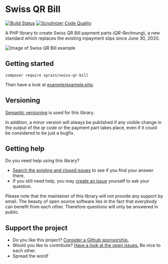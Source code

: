 # Swiss QR Bill

[![Build Status](https://travis-ci.org/sprain/php-swiss-qr-bill.svg?branch=master)](https://travis-ci.org/sprain/php-swiss-qr-bill)
[![Scrutinizer Code Quality](https://scrutinizer-ci.com/g/sprain/php-swiss-qr-bill/badges/quality-score.png?b=master)](https://scrutinizer-ci.com/g/sprain/php-swiss-qr-bill/?branch=master)

A PHP library to create Swiss QR Bill payment parts (_QR-Rechnung_), a new standard which replaces the existing inpayment slips since June 30, 2020.

![Image of Swiss QR Bill example](docs/assets/example-payment-part.png)


## Getting started

```
composer require sprain/swiss-qr-bill
```

Then have a look at [example/example.php](example/example.php).


## Versioning

[Semantic versioning](https://semver.org/) is used for this library.

In addition, a minor version will always be published if any visible change in the output of the qr code or the payment part takes place, even if it could be considered to be just a bugfix.

## Getting help

Do you need help using this library?

* [Search the existing and closed issues](https://github.com/sprain/php-swiss-qr-bill/issues?q=is%3Aissue) to see if you find your answer there.
* If you still need help, you may [create an issue](https://github.com/sprain/php-swiss-qr-bill/issues) yourself to ask your question.

Please note that the maintainer of this library will not provide any support by email. The beauty of open source software lies in the fact that everybody can benefit from each other. Therefore questions will only be answered in public.


## Support the project

* Do you like this project? [Consider a Github sponsorship.](https://github.com/sponsors/sprain)
* Would you like to contribute? [Have a look at the open issues.](https://github.com/sprain/php-swiss-qr-bill/issues) Be nice to each other.
* Spread the word!
